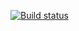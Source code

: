 [![Build status](https://ci.appveyor.com/api/projects/status/4yta51i2l6j6g0hy?svg=true)](https://ci.appveyor.com/project/zuev720/js-advanced-diploma)

